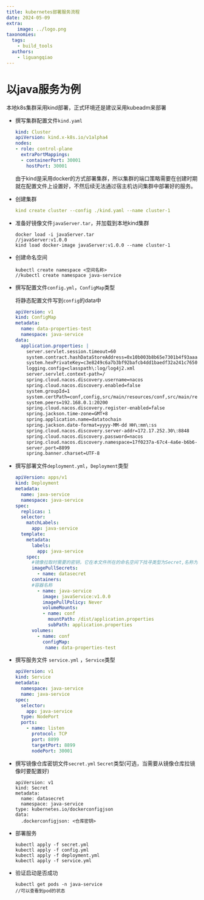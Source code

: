 ```yaml
---
title: kubernetes部署服务流程
date: 2024-05-09
extra:
    image: ../logo.png
taxonomies:
  tags:
    - build_tools
  authors:
    - liguangqiao
---
```


# 以java服务为例

本地k8s集群采用kind部署，正式环境还是建议采用kubeadm来部署

- 撰写集群配置文件`kind.yaml`

  ```yaml
  kind: Cluster
  apiVersion: kind.x-k8s.io/v1alpha4
  nodes:
  - role: control-plane
    extraPortMappings:
    - containerPort: 30001
      hostPort: 30001                 
  ```

  由于kind是采用docker的方式部署集群，所以集群的端口策略需要在创建时期就在配置文件上设置好，不然后续无法通过宿主机访问集群中部署好的服务。

- 创建集群

  ```yaml
  kind create cluster --config ./kind.yaml --name cluster-1
  ```

- 准备好镜像文件`javaServer.tar`，并加载到本地kind集群

  ```
  docker load -i javaServer.tar
  //javaServer:v1.0.0
  kind load docker-image javaServer:v1.0.0 --name cluster-1
  ```

- 创建命名空间

  ```
  kubectl create namespace <空间名称>
  //kubectl create namespace java-service
  ```

- 撰写配置文件`config.yml`，`ConfigMap`类型

  将静态配置文件写到`config`的data中

  ```yaml
  apiVersion: v1
  kind: ConfigMap
  metadata:
    name: data-properties-test
    namespace: java-service
  data:
    application.properties: |
      server.servlet.session.timeout=60
      system.contract.hashDataStoreAddress=0x10b003b8b65e7301b4f93aaa982e3152b29e5af3
      system.hexPrivateKey=c3e8249c6a7b3bf92bafcb4dd1baedf32a241c7650505b22b8e98793af3dc02c
      logging.config=classpath\:log/log4j2.xml
      server.servlet.context-path=/
      spring.cloud.nacos.discovery.username=nacos
      spring.cloud.nacos.discovery.enabled=false
      system.groupId=1
      system.certPath=conf,config,src/main/resources/conf,src/main/resources/config
      system.peers=192.168.0.1:20200
      spring.cloud.nacos.discovery.register-enabled=false
      spring.jackson.time-zone=GMT+8
      spring.application.name=datatochain
      spring.jackson.date-format=yyyy-MM-dd HH\:mm\:ss
      spring.cloud.nacos.discovery.server-addr=172.17.252.30\:8848
      spring.cloud.nacos.discovery.password=nacos
      spring.cloud.nacos.discovery.namespace=17f0237a-67c4-4a6e-b6b6-4d5b3ad4dcea
      server.port=8899
      spring.banner.charset=UTF-8
  ```

- 撰写部署文件`deployment.yml`，`Deployment`类型

  ```yaml
  apiVersion: apps/v1
  kind: Deployment
  metadata:
    name: java-service
    namespace: java-service
  spec:
    replicas: 1
    selector:
      matchLabels:
        app: java-service
    template:
      metadata:
        labels:
          app: java-service
      spec:
        #镜像拉取时需要的密钥，它在本文件所在的命名空间下找寻类型为Secret,名称为datasecret的配置文件
        imagePullSecrets:
          - name: datasecret
        containers:
        #容器名称
          - name: java-service
            image: javaService:v1.0.0
            imagePullPolicy: Never
            volumeMounts:
            - name: conf
              mountPath: /dist/application.properties
              subPath: application.properties
        volumes:
          - name: conf
            configMap:
             name: data-properties-test
  ```

- 撰写服务文件 `service.yml` ，`Service`类型

  ```yaml
  apiVersion: v1
  kind: Service
  metadata:
    namespace: java-service
    name: java-service
  spec:
    selector:
      app: java-service
    type: NodePort
    ports:
      - name: listen
        protocol: TCP
        port: 8899
        targetPort: 8899
        nodePort: 30001
  ```

- 撰写镜像仓库密钥文件`secret.yml` `Secret`类型(可选，当需要从镜像仓库拉镜像时要配置好)

  ```
  apiVersion: v1
  kind: Secret
  metadata:
    name: datasecret
    namespace: java-service
  type: kubernetes.io/dockerconfigjson
  data:
    .dockerconfigjson: <仓库密钥>
  ```

- 部署服务

  ```
  kubectl apply -f secret.yml
  kubectl apply -f config.yml
  kubectl apply -f deployment.yml
  kubectl apply -f service.yml
  ```

- 验证启动是否成功

  ```
  kubectl get pods -n java-service
  //可以查看到pod的状态
  ```